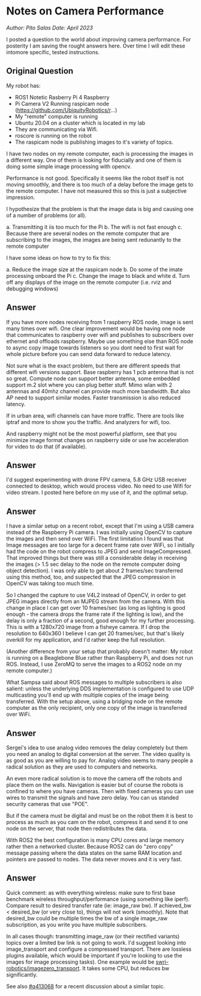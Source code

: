 # Notes on Camera Performance
*Author: Pito Salas*
*Date: April 2023*

I posted a question to the world about improving camera performance. For posterity I am saving the rought answers here. Over time I will edit these intomore specific, tested instructions.

## Original Question

My robot has:

* ROS1 Notetic Rasberry Pi 4 Raspberry
* Pi Camera V2 Running raspicam node (https://github.com/UbiquityRobotics/r...)
* My "remote" computer is running
* Ubuntu 20.04 on a cluster which is located in my lab
* They are communicating via Wifi.
* roscore is running on the robot
* The raspicam node is publishing images to it's variety of topics.

I have two nodes on my remote computer, each is processing the images in a different way. One of them is looking for fiducially and one of them is doing some simple image processing with opencv.

Performance is not good. Specifically it seems like the robot itself is not moving smoothly, and there is too much of a delay before the image gets to the remote computer. I have not measured this so this is just a subjective impression.

I hypothesize that the problem is that the image data is big and causing one of a number of problems (or all).

a. Transmitting it iis too much for the Pi 
b. The wifi is not fast enough 
c. Because there are several nodes on the remote computer that are subscribing to the images, the images are being sent redunantly to the remote computer

I have some ideas on how to try to fix this: 

a.  Reduce the image size at the raspicam node 
b.  Do some of the imate processing onboard the Pi 
c. Change the image to black and white
d. Turn off any displays of the image on the remote computer (i.e. rviz and debugging windows)

## Answer

If you have more nodes receiving from 1 raspberry ROS node, image is sent many times over wifi. One clear improvement would be having one node that communicates to raspberry over wifi and publishes to subscribers over ethernet and offloads raspberry. Maybe use something else than ROS node to async copy image towards listeners so you dont need to first wait for whole picture before you can send data forward to reduce latency.

Not sure what is the exact problem, but there are different speeds that different wifi versions support. Base raspberry has 1 pcb antenna that is not so great. Compute node can support better antenna, some embedded support m.2 slot where you can plug better stuff. Mimo wlan with 2 antennas and 40mhz channel can provide much more bandwidth. But also AP need to support similar modes. Faster transmission is also reduced latency.

If in urban area, wifi channels can have more traffic. There are tools like iptraf and more to show you the traffic. And analyzers for wifi, too.

And raspberry might not be the most powerful platform, see that you minimize image format changes on raspberry side or use hw acceleration for video to do that (if available).

## Answer

I'd suggest experimenting with drone FPV camera, 5.8 GHz USB receiver connected to desktop, which would process video. No need to use Wifi for video stream. I posted here before on my use of it, and the optimal setup.

## Answer

I have a similar setup on a recent robot, except that I'm using a USB camera instead of the Raspberry Pi camera. I was initially using OpenCV to capture the images and then send over WiFi. The first limitation I found was that Image messages are too large for a decent frame rate over WiFi, so I initially had the code on the robot compress to JPEG and send ImageCompressed. That improved things but there was still a considerable delay in receiving the images (> 1.5 sec delay to the node on the remote computer doing object detection). I was only able to get about 2 frames/sec transferred using this method, too, and suspected that the JPEG compression in OpenCV was taking too much time.

So I changed the capture to use V4L2 instead of OpenCV, in order to get JPEG images directly from an MJPEG stream from the camera. With this change in place I can get over 10 frames/sec (as long as lighting is good enough - the camera drops the frame rate if the lighting is low), and the delay is only a fraction of a second, good enough for my further processing. This is with a 1280x720 image from a fisheye camera. If I drop the resolution to 640x360 I believe I can get 20 frames/sec, but that's likely overkill for my application, and I'd rather keep the full resolution.

(Another difference from your setup that probably doesn't matter: My robot is running on a Beaglebone Blue rather than Raspberry Pi, and does not run ROS. Instead, I use ZeroMQ to serve the images to a ROS2 node on my remote computer.)

What Sampsa said about ROS messages to multiple subscribers is also salient: unless the underlying DDS implementation is configured to use UDP multicasting you'll end up with multiple copies of the image being transferred. With the setup above, using a bridging node on the remote computer as the only recipient, only one copy of the image is transferred over WiFi.

## Answer

Sergei's idea to use analog video removes the delay completely but them you need an analog to digital conversion at the server.   The video quality is as good as you are willing to pay for.     Analog video seems to many people a radical solution as they are used to computers and networks.

An even more radical solution is to move the camera off the robots and place them on the walls.  Navigation is easier but of course the robots is confined to where you have cameras.  Then with fixed cameras you can use wires to transmit the signals and have zero delay.  You can us standed security cameras that use "POE".

But if the camera must be digital and must be on the robot them it is best to process as much as you cam on the robot, compress it and send it to one node on the server, that node then redistributes the data.

With ROS2 the best configuration is many CPU cores and large memory rather then a networked cluster.  Because ROS2 can do "zero copy" message passing where the data states on the same RAM location and pointers are passed to nodes.  The data never moves and it is very fast.

## Answer

Quick comment: as with everything wireless: make sure to first base benchmark wireless throughput/performance (using something like iperf). Compare result to desired transfer rate (ie: image_raw bw). If achieved_bw < desired_bw (or very close to), things will not work (smoothly). Note that desired_bw could be multiple times the bw of a single image_raw subscription, as you write you have multiple subscribers.

In all cases though: transmitting image_raw (or their rectified variants) topics over a limited bw link is not going to work. I'd suggest looking into image_transport and configure a compressed transport. There are lossless plugins available, which would be important if you're looking to use the images for image processing tasks). One example would be [swri-robotics/imagezero_transport](https://github.com/swri-robotics/imagezero_transport). It takes some CPU, but reduces bw significantly.

See also [#q413068](http://answers.ros.org/question/413068/) for a recent discussion about a similar topic.





